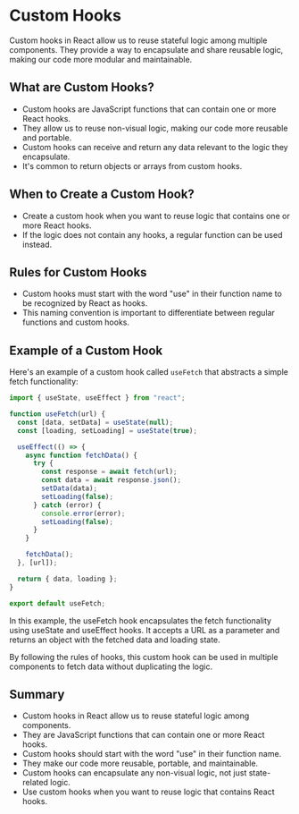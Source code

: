 # Custom Hooks

Custom hooks in React allow us to reuse stateful logic among multiple components. They provide a way to encapsulate and share reusable logic, making our code more modular and maintainable.

## What are Custom Hooks?

- Custom hooks are JavaScript functions that can contain one or more React hooks.
- They allow us to reuse non-visual logic, making our code more reusable and portable.
- Custom hooks can receive and return any data relevant to the logic they encapsulate.
- It's common to return objects or arrays from custom hooks.

## When to Create a Custom Hook?

- Create a custom hook when you want to reuse logic that contains one or more React hooks.
- If the logic does not contain any hooks, a regular function can be used instead.

## Rules for Custom Hooks

- Custom hooks must start with the word "use" in their function name to be recognized by React as hooks.
- This naming convention is important to differentiate between regular functions and custom hooks.

## Example of a Custom Hook

Here's an example of a custom hook called `useFetch` that abstracts a simple fetch functionality:

```javascript
import { useState, useEffect } from "react";

function useFetch(url) {
  const [data, setData] = useState(null);
  const [loading, setLoading] = useState(true);

  useEffect(() => {
    async function fetchData() {
      try {
        const response = await fetch(url);
        const data = await response.json();
        setData(data);
        setLoading(false);
      } catch (error) {
        console.error(error);
        setLoading(false);
      }
    }

    fetchData();
  }, [url]);

  return { data, loading };
}

export default useFetch;
```

In this example, the useFetch hook encapsulates the fetch functionality using useState and useEffect hooks. It accepts a URL as a parameter and returns an object with the fetched data and loading state.

By following the rules of hooks, this custom hook can be used in multiple components to fetch data without duplicating the logic.

## Summary

- Custom hooks in React allow us to reuse stateful logic among components.
- They are JavaScript functions that can contain one or more React hooks.
- Custom hooks should start with the word "use" in their function name.
- They make our code more reusable, portable, and maintainable.
- Custom hooks can encapsulate any non-visual logic, not just state-related logic.
- Use custom hooks when you want to reuse logic that contains React hooks.
